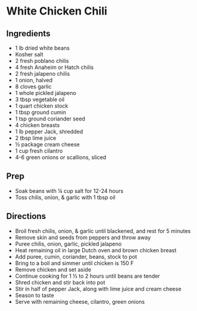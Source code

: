 # White Chicken Chili

## Ingredients

- 1 lb dried white beans
- Kosher salt
- 2 fresh poblano chilis
- 4 fresh Anaheim or Hatch chilis
- 2 fresh jalapeno chilis
- 1 onion, halved
- 8 cloves garlic
- 1 whole pickled jalapeno
- 3 tbsp vegetable oil
- 1 quart chicken stock
- 1 tbsp ground cumin
- 1 tsp ground coriander seed
- 4 chicken breasts
- 1 lb pepper Jack, shredded
- 2 tbsp lime juice
- ½ package cream cheese
- 1 cup fresh cilantro
- 4-6 green onions or scallions, sliced

## Prep

- Soak beans with ¼ cup salt for 12-24 hours
- Toss chilis, onion, & garlic with 1 tbsp oil

## Directions

- Broil fresh chilis, onion, & garlic until blackened, and rest for 5 minutes
- Remove skin and seeds from peppers and throw away
- Puree chilis, onion, garlic, pickled jalapeno
- Heat remaining oil in large Dutch oven and brown chicken breast
- Add puree, cumin, coriander, beans, stock to pot
- Bring to a boil and simmer until chicken is 150 F
- Remove chicken and set aside
- Continue cooking for 1 ½ to 2 hours until beans are tender
- Shred chicken and stir back into pot
- Stir in half of pepper Jack, along with lime juice and cream cheese
- Season to taste
- Serve with remaining cheese, cilantro, green onions
